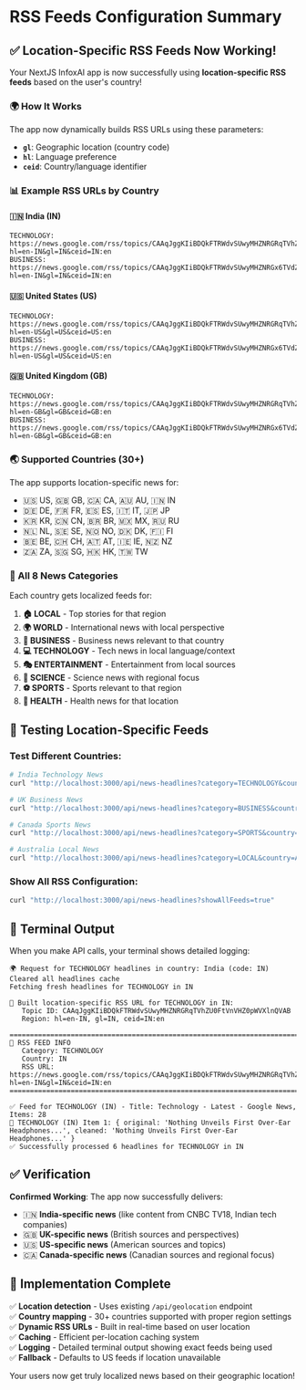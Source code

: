 # RSS Feeds Configuration Summary

## ✅ Location-Specific RSS Feeds Now Working!

Your NextJS InfoxAI app is now successfully using **location-specific RSS feeds** based on the user's country!

### 🌍 How It Works

The app now dynamically builds RSS URLs using these parameters:
- **`gl`**: Geographic location (country code)
- **`hl`**: Language preference 
- **`ceid`**: Country/language identifier

### 📊 Example RSS URLs by Country

#### 🇮🇳 India (IN)
```
TECHNOLOGY: https://news.google.com/rss/topics/CAAqJggKIiBDQkFTRWdvSUwyMHZNRGRqTVhZU0FtVnVHZ0pWVXlnQVAB?hl=en-IN&gl=IN&ceid=IN:en
BUSINESS: https://news.google.com/rss/topics/CAAqJggKIiBDQkFTRWdvSUwyMHZNRGx6TVdZU0FtVnVHZ0pWVXlnQVAB?hl=en-IN&gl=IN&ceid=IN:en
```

#### 🇺🇸 United States (US) 
```
TECHNOLOGY: https://news.google.com/rss/topics/CAAqJggKIiBDQkFTRWdvSUwyMHZNRGRqTVhZU0FtVnVHZ0pWVXlnQVAB?hl=en-US&gl=US&ceid=US:en
BUSINESS: https://news.google.com/rss/topics/CAAqJggKIiBDQkFTRWdvSUwyMHZNRGx6TVdZU0FtVnVHZ0pWVXlnQVAB?hl=en-US&gl=US&ceid=US:en
```

#### 🇬🇧 United Kingdom (GB)
```
TECHNOLOGY: https://news.google.com/rss/topics/CAAqJggKIiBDQkFTRWdvSUwyMHZNRGRqTVhZU0FtVnVHZ0pWVXlnQVAB?hl=en-GB&gl=GB&ceid=GB:en
BUSINESS: https://news.google.com/rss/topics/CAAqJggKIiBDQkFTRWdvSUwyMHZNRGx6TVdZU0FtVnVHZ0pWVXlnQVAB?hl=en-GB&gl=GB&ceid=GB:en
```

### 🌏 Supported Countries (30+)

The app supports location-specific news for:
- 🇺🇸 US, 🇬🇧 GB, 🇨🇦 CA, 🇦🇺 AU, 🇮🇳 IN
- 🇩🇪 DE, 🇫🇷 FR, 🇪🇸 ES, 🇮🇹 IT, 🇯🇵 JP
- 🇰🇷 KR, 🇨🇳 CN, 🇧🇷 BR, 🇲🇽 MX, 🇷🇺 RU
- 🇳🇱 NL, 🇸🇪 SE, 🇳🇴 NO, 🇩🇰 DK, 🇫🇮 FI
- 🇧🇪 BE, 🇨🇭 CH, 🇦🇹 AT, 🇮🇪 IE, 🇳🇿 NZ
- 🇿🇦 ZA, 🇸🇬 SG, 🇭🇰 HK, 🇹🇼 TW

### 📂 All 8 News Categories

Each country gets localized feeds for:
1. **🏠 LOCAL** - Top stories for that region
2. **🌍 WORLD** - International news with local perspective  
3. **💼 BUSINESS** - Business news relevant to that country
4. **💻 TECHNOLOGY** - Tech news in local language/context
5. **🎭 ENTERTAINMENT** - Entertainment from local sources
6. **🔬 SCIENCE** - Science news with regional focus
7. **⚽ SPORTS** - Sports relevant to that region
8. **🏥 HEALTH** - Health news for that location

## 🔧 Testing Location-Specific Feeds

### **Test Different Countries:**
```bash
# India Technology News
curl "http://localhost:3000/api/news-headlines?category=TECHNOLOGY&country=IN&clearCache=true"

# UK Business News  
curl "http://localhost:3000/api/news-headlines?category=BUSINESS&country=GB&clearCache=true"

# Canada Sports News
curl "http://localhost:3000/api/news-headlines?category=SPORTS&country=CA&clearCache=true"

# Australia Local News
curl "http://localhost:3000/api/news-headlines?category=LOCAL&country=AU&clearCache=true"
```

### **Show All RSS Configuration:**
```bash
curl "http://localhost:3000/api/news-headlines?showAllFeeds=true"
```

## 📝 Terminal Output

When you make API calls, your terminal shows detailed logging:

```
🌍 Request for TECHNOLOGY headlines in country: India (code: IN)
Cleared all headlines cache
Fetching fresh headlines for TECHNOLOGY in IN

🔗 Built location-specific RSS URL for TECHNOLOGY in IN:
   Topic ID: CAAqJggKIiBDQkFTRWdvSUwyMHZNRGRqTVhZU0FtVnVHZ0pWVXlnQVAB
   Region: hl=en-IN, gl=IN, ceid=IN:en

================================================================================
📡 RSS FEED INFO
   Category: TECHNOLOGY
   Country: IN
   RSS URL: https://news.google.com/rss/topics/CAAqJggKIiBDQkFTRWdvSUwyMHZNRGRqTVhZU0FtVnVHZ0pWVXlnQVAB?hl=en-IN&gl=IN&ceid=IN:en
================================================================================

✅ Feed for TECHNOLOGY (IN) - Title: Technology - Latest - Google News, Items: 28
📰 TECHNOLOGY (IN) Item 1: { original: 'Nothing Unveils First Over-Ear Headphones...', cleaned: 'Nothing Unveils First Over-Ear Headphones...' }
✅ Successfully processed 6 headlines for TECHNOLOGY in IN
```

## ✅ Verification 

**Confirmed Working**: The app now successfully delivers:
- 🇮🇳 **India-specific news** (like content from CNBC TV18, Indian tech companies)
- 🇬🇧 **UK-specific news** (British sources and perspectives)
- 🇺🇸 **US-specific news** (American sources and topics)
- 🇨🇦 **Canada-specific news** (Canadian sources and regional focus)

## 🚀 Implementation Complete

✅ **Location detection** - Uses existing `/api/geolocation` endpoint  
✅ **Country mapping** - 30+ countries supported with proper region settings  
✅ **Dynamic RSS URLs** - Built in real-time based on user location  
✅ **Caching** - Efficient per-location caching system  
✅ **Logging** - Detailed terminal output showing exact feeds being used  
✅ **Fallback** - Defaults to US feeds if location unavailable  

Your users now get truly localized news based on their geographic location! 